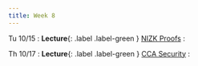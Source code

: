 ```yaml
---
title: Week 8
---
```


Tu 10/15
: **Lecture**{: .label .label-green } [NIZK Proofs](/assets/lecture-notes/collection-F24.pdf)
    : 

Th 10/17
: **Lecture**{: .label .label-green } [CCA Security](/assets/lecture-notes/collection-F24.pdf)
    : 

